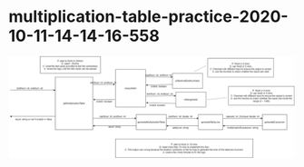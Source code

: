# multiplication-table-practice-2020-10-11-14-14-16-558

![alt text](https://github.com/ernestcky/multiplication-table-practice-2020-10-11-14-14-16-558/blob/master/123.png)
